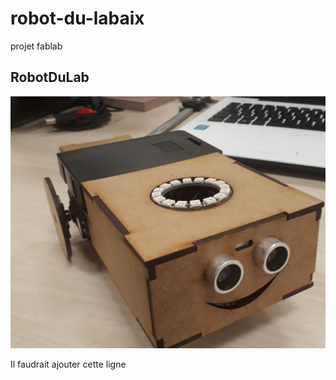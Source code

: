 # robot-du-labaix
projet fablab

## RobotDuLab 
![RobotDuLab ](Robot.jpg)

Il faudrait ajouter cette ligne
